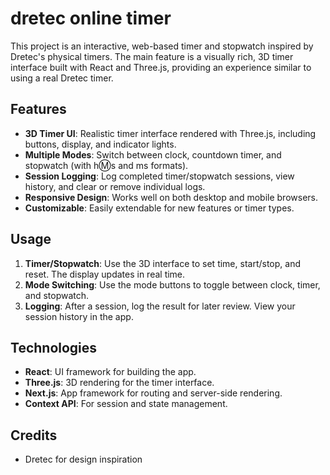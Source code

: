 # dretec online timer

This project is an interactive, web-based timer and stopwatch inspired by Dretec's physical timers. The main feature is a visually rich, 3D timer interface built with React and Three.js, providing an experience similar to using a real Dretec timer.

## Features

- **3D Timer UI**: Realistic timer interface rendered with Three.js, including buttons, display, and indicator lights.
- **Multiple Modes**: Switch between clock, countdown timer, and stopwatch (with h:m:s and ms formats).
- **Session Logging**: Log completed timer/stopwatch sessions, view history, and clear or remove individual logs.
- **Responsive Design**: Works well on both desktop and mobile browsers.
- **Customizable**: Easily extendable for new features or timer types.

## Usage

1. **Timer/Stopwatch**: Use the 3D interface to set time, start/stop, and reset. The display updates in real time.
2. **Mode Switching**: Use the mode buttons to toggle between clock, timer, and stopwatch.
3. **Logging**: After a session, log the result for later review. View your session history in the app.

## Technologies

- **React**: UI framework for building the app.
- **Three.js**: 3D rendering for the timer interface.
- **Next.js**: App framework for routing and server-side rendering.
- **Context API**: For session and state management.

## Credits

- Dretec for design inspiration
